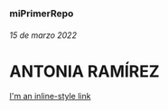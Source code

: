 ### miPrimerRepo
###### 15 de marzo 2022
# ANTONIA RAMÍREZ
[I'm an inline-style link](https://github.com/aud5i022-2022-1)
